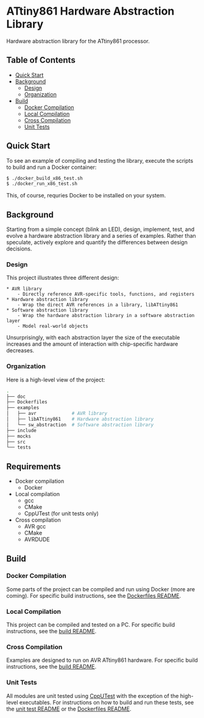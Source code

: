 # ATtiny861 Hardware Abstraction Library
Hardware abstraction library for the ATtiny861 processor.


## Table of Contents

  * [Quick Start](#quick-start)
  * [Background](#background)
    - [Design](#design)
    - [Organization](#organization)
  * [Build](#build)
    - [Docker Compilation](#docker-compilation)
    - [Local Compilation](#local-compilation)
    - [Cross Compilation](#cross-compilation)
    - [Unit Tests](#unit-tests)


## Quick Start
To see an example of compiling and testing the library, execute the scripts to build and run a Docker container:
```bash
$ ./docker_build_x86_test.sh
$ ./docker_run_x86_test.sh
```
This, of course, requries Docker to be installed on your system.


## Background
Starting from a simple concept (blink an LED), design, implement, test, and evolve a hardware abstraction library and a series of examples. Rather than speculate, actively explore and quantify the differences between design decisions.


### Design
This project illustrates three different design:

    * AVR library
        - Directly reference AVR-specific tools, functions, and registers
    * Hardware abstraction library
        - Wrap the direct AVR references in a library, libATtiny861
    * Software abstraction library
        - Wrap the hardware abstraction library in a software abstraction layer
        - Model real-world objects

Unsurprisingly, with each abstraction layer the size of the executable increases and the amount of interaction with chip-specific hardware decreases.


### Organization
Here is a high-level view of the project:
```bash
.
├── doc
├── Dockerfiles
├── examples
│   ├── avr             # AVR library
│   ├── libATtiny861    # Hardware abstraction library 
│   └── sw_abstraction  # Software abstraction library
├── include
├── mocks
├── src
└── tests
```


## Requirements

  * Docker compilation
    - Docker
  * Local compilation
    - gcc
    - CMake
    - CppUTest (for unit tests only)
  * Cross compilation
    - AVR gcc
    - CMake
    - AVRDUDE


## Build


### Docker Compilation
Some parts of the project can be compiled and run using Docker (more are coming).
For specific build instructions, see the [Dockerfiles README](Dockerfiles/README.md).


### Local Compilation
This project can be compiled and tested on a PC.
For specific build instructions, see the [build README](doc/README_build.md).


### Cross Compilation
Examples are designed to run on AVR ATtiny861 hardware.
For specific build instructions, see the [build README](doc/README_build.md).


### Unit Tests
All modules are unit tested using [CppUTest](http://cpputest.github.io/) with the exception of the high-level executables.
For instructions on how to build and run these tests, see the [unit test README](tests/README.md) or the [Dockerfiles README](Dockerfiles/README.md).
